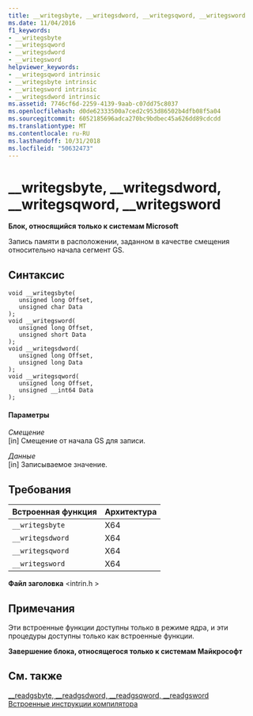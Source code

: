 ```yaml
---
title: __writegsbyte, __writegsdword, __writegsqword, __writegsword
ms.date: 11/04/2016
f1_keywords:
- __writegsbyte
- __writegsqword
- __writegsdword
- __writegsword
helpviewer_keywords:
- __writegsqword intrinsic
- __writegsbyte intrinsic
- __writegsword intrinsic
- __writegsdword intrinsic
ms.assetid: 7746cf6d-2259-4139-9aab-c07dd75c8037
ms.openlocfilehash: d0de62333500a7ced2c953d86502b4dfb08f5a04
ms.sourcegitcommit: 6052185696adca270bc9bdbec45a626dd89cdcdd
ms.translationtype: MT
ms.contentlocale: ru-RU
ms.lasthandoff: 10/31/2018
ms.locfileid: "50632473"
---
```

# <a name="writegsbyte-writegsdword-writegsqword-writegsword"></a>__writegsbyte, __writegsdword, __writegsqword, __writegsword

**Блок, относящийся только к системам Microsoft**

Запись памяти в расположении, заданном в качестве смещения относительно начала сегмент GS.

## <a name="syntax"></a>Синтаксис

```
void __writegsbyte( 
   unsigned long Offset, 
   unsigned char Data 
);
void __writegsword( 
   unsigned long Offset, 
   unsigned short Data 
);
void __writegsdword( 
   unsigned long Offset, 
   unsigned long Data 
);
void __writegsqword( 
   unsigned long Offset, 
   unsigned __int64 Data 
);
```

#### <a name="parameters"></a>Параметры

*Смещение*<br/>
[in] Смещение от начала GS для записи.

*Данные*<br/>
[in] Записываемое значение.

## <a name="requirements"></a>Требования

|Встроенная функция|Архитектура|
|---------------|------------------|
|`__writegsbyte`|X64|
|`__writegsdword`|X64|
|`__writegsqword`|X64|
|`__writegsword`|X64|

**Файл заголовка** \<intrin.h >

## <a name="remarks"></a>Примечания

Эти встроенные функции доступны только в режиме ядра, и эти процедуры доступны только как встроенные функции.

**Завершение блока, относящегося только к системам Майкрософт**

## <a name="see-also"></a>См. также

[__readgsbyte, \__readgsdword, \__readgsqword, \__readgsword](../intrinsics/readgsbyte-readgsdword-readgsqword-readgsword.md)<br/>
[Встроенные инструкции компилятора](../intrinsics/compiler-intrinsics.md)